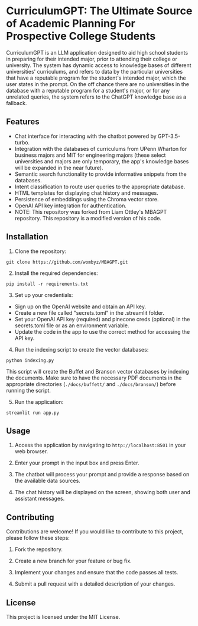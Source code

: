 # CurriculumGPT: The Ultimate Source of Academic Planning For Prospective College Students

CurriculumGPT is an LLM application designed to aid high school students in preparing for their intended major, prior to attending their college or university. The system has dynamic access to knowledge bases of different universities' curriculums, and refers to data by the particular universities that have a reputable program for the student's intended major, which the user states in the prompt. On the off chance there are no universities in the database with a reputable program for a student's major, or for any unrelated queries, the system refers to the ChatGPT knowledge base as a fallback.

## Features

- Chat interface for interacting with the chatbot powered by GPT-3.5-turbo.
- Integration with the databases of curriculums from UPenn Wharton for business majors and MIT for engineering majors (these select universities and majors are only temporary, the app's knowledge bases will be expanded in the near future).
- Semantic search functionality to provide informative snippets from the databases.
- Intent classification to route user queries to the appropriate database.
- HTML templates for displaying chat history and messages.
- Persistence of embeddings using the Chroma vector store.
- OpenAI API key integration for authentication.
- NOTE: This repository was forked from Liam Ottley's MBAGPT repository. This repository is a modified version of his code.

## Installation

1. Clone the repository:

```
git clone https://github.com/wombyz/MBAGPT.git
```

2. Install the required dependencies:

```
pip install -r requirements.txt
```

3. Set up your credentials:

- Sign up on the OpenAI website and obtain an API key.
- Create a new file called "secrets.toml" in the .streamlit folder.
- Set your OpenAI API key (required) and pinecone creds (optional) in the secrets.toml file or as an environment variable.
- Update the code in the app to use the correct method for accessing the API key.

4. Run the indexing script to create the vector databases:

```
python indexing.py
```

This script will create the Buffet and Branson vector databases by indexing the documents. Make sure to have the necessary PDF documents in the appropriate directories (`./docs/buffett/` and `./docs/branson/`) before running the script.

5. Run the application:

```
streamlit run app.py
```

## Usage

1. Access the application by navigating to `http://localhost:8501` in your web browser.

2. Enter your prompt in the input box and press Enter.

3. The chatbot will process your prompt and provide a response based on the available data sources.

4. The chat history will be displayed on the screen, showing both user and assistant messages.

## Contributing

Contributions are welcome! If you would like to contribute to this project, please follow these steps:

1. Fork the repository.

2. Create a new branch for your feature or bug fix.

3. Implement your changes and ensure that the code passes all tests.

4. Submit a pull request with a detailed description of your changes.

## License

This project is licensed under the MIT License.
